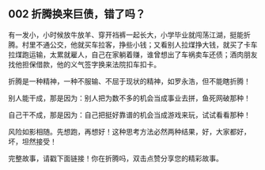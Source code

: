 ## 002 折腾换来巨债，错了吗？

有一发小，小时候放牛放羊、穿开裆裤一起长大，小学毕业就闯荡江湖，挺能折腾。村里不通公交，他就买车拉客，挣些小钱；又看别人拉煤挣大钱，就买了卡车拉煤跑运输，太累就雇人，自己在家躺着赚，谁曾想出了车祸卖车还债；酒肉朋友找他担保借款，他的义气签字换来法院扣车扣卡。

折腾是一种精神，一种不服输、不屈于现状的精神，如罗永浩，但不能瞎折腾！

别人能干成，那是因为：别人把为数不多的机会当成事业去拼，鱼死网破那种！

自己干不成，那是因为：自己把挺好靠谱的机会当成游戏来玩，试试看看那种！

风险如影相随。先想跑，再想好！这种思考方法必然两种结果，好，大家都好，坏，坦然接受！

完整故事，请戳下面链接！你在折腾吗，双击点赞分享您的精彩故事。

